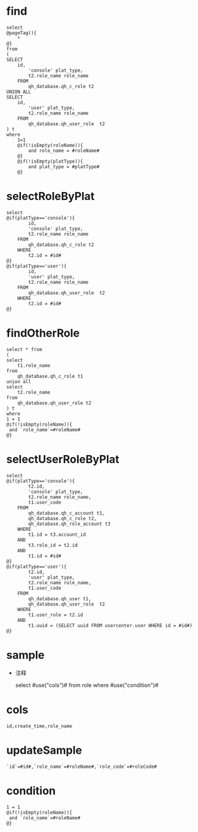 find
===
	select
	@pageTag(){
		*
	@}
 	from
	(
	SELECT
		id,
			'console' plat_type,
			t2.role_name role_name
		FROM
			qh_database.qh_c_role t2
	UNION ALL
	SELECT
		id,
			'user' plat_type,
			t2.role_name role_name
		FROM
			qh_database.qh_user_role  t2
	) t
	where
		1=1
		@if(!isEmpty(roleName)){
			and role_name = #roleName#
		@}
		@if(!isEmpty(platType)){
			and plat_type = #platType#
		@}

selectRoleByPlat
===
	select
	@if(platType=='console'){
			id,
			'console' plat_type,
			t2.role_name role_name
		FROM
			qh_database.qh_c_role t2
		WHERE
			t2.id = #id#
	@}
	@if(platType=='user'){
			id,
			'user' plat_type,
			t2.role_name role_name
		FROM
			qh_database.qh_user_role  t2
		WHERE
			t2.id = #id#
	@}

findOtherRole
===
	select * from
	(
	select
		t1.role_name
	from
		qh_database.qh_c_role t1
	union all
	select
		t2.role_name
	from
		qh_database.qh_user_role t2
	) t
	where
	1 = 1  
	@if(!isEmpty(roleName)){
	 and `role_name`=#roleName#
	@}

selectUserRoleByPlat
===
	select
	@if(platType=='console'){
			t2.id,
			'console' plat_type,
			t2.role_name role_name,
			t1.user_code
		FROM
			qh_database.qh_c_account t1,
			qh_database.qh_c_role t2,
			qh_database.qh_role_account t3
		WHERE
			t1.id = t3.account_id
		AND
			t3.role_id = t2.id
		AND
			t1.id = #id#
	@}
	@if(platType=='user'){
			t2.id,
			'user' plat_type,
			t2.role_name role_name,
			t1.user_code
		FROM
			qh_database.qh_user t1,
			qh_database.qh_user_role  t2
		WHERE
			t1.user_role = t2.id
		AND
			t1.uuid = (SELECT uuid FROM usercenter.user WHERE id = #id#)
	@}
	
	
sample
===
* 注释 

	select #use("cols")# from role where #use("condition")#

cols
===

	id,create_time,role_name

updateSample
===

	`id`=#id#,`role_name`=#roleName#,`role_code`=#roleCode#

condition
===

	1 = 1  
	@if(!isEmpty(roleName)){
	 and `role_name`=#roleName#
	@}
	


